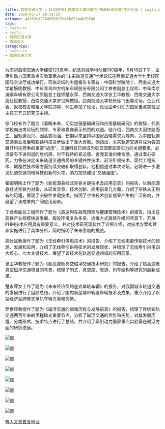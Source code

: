 ```yaml
---
title: 西南交通大学->【123校庆】西南交大成功举办“未来轨道交通”学术论坛 | swjtu.cc
date: 2019-05-17 18:39:56
urlname: 44f89e127840508f7d45b88244b785b0
tags: 
- swjtu.cc
- swjtu
- 西南交通大学
- 西南交大
categories:
- swjtu.cc
- 西南交通大学
---
```



为庆祝西南交通大学建校123周年、纪念机械学科创建100周年，5月16日下午，由牵引动力国家重点实验室承办的“未来轨道交通”学术论坛在西南交通大学九里校区国际会议厅成功举行。莅临论坛的主题报告专家有：中国科学院院士、西南交通大学翟婉明教授、中车青岛四方机车车辆股份有限公司丁叁叁副总工程师、中车南京浦镇车辆有限公司原副总工程师楚永萍、西南交通大学张卫华教授、西南交通大学高仕斌教授、西南交通大学罗世辉教授。西南交通大学校长徐飞出席论坛，企业代表、返校校友和相关学院领导、师生参加了论坛，论坛由牵引动力国家重点实验室主任王开云研究员主持。

徐飞校长作了题为《着眼未来，切实加强基础研究和应用基础研究》的致辞，代表学校向出席论坛的领导、专家和嘉宾表示热烈的欢迎。他介绍，西南交大因铁路而生、因轨道而兴、因高铁而强，长期以来坚持以国家战略需求为导向，为中国轨道交通事业发展和铁路科技进步做出了重大贡献。他指出，未来轨道交通将成为各国展开科技竞争的重要“战场”，交通科技已经成为彰显国家软硬实力的关键要素，必须要有不进则退的危机感、时不我待的紧迫感、舍我其谁的使命感，通过潜心研究，力争在决定未来轨道交通格局的关键共性技术、前沿引领技术、现代工程技术、颠覆性技术等方面持续突破和取得创新。他相信通过本次论坛，必将进一步激发轨道交通领域科技创新的火花，助力加快建设“交通强国”。

翟婉明院士作了题为《新能源悬挂式空铁关键技术及应用前景》的报告，以新能源悬挂式空铁为对象，从研发背景、技术创新、应用前景几方面，介绍了空铁从无到有的历程，展现了突破性关键技术，指明了空铁技术创新成果产生的广泛影响，并展望了该成果的广阔应用前景。

丁叁叁副总工程师作了题为《高速列车故障预测与健康管理技术》的报告，指出在高铁产业规模快速发展、服役环境复杂多变、运维方式亟待升级的背景下，开展PHM技术应用具有重要意义，并对技术研究现状作了详细介绍，对技术方案构建和实施进行了具体分析，同时指明了未来面临的挑战。

高仕斌教授作了题为《无线牵引供电技术》的报告，介绍了无线电能传输技术的起源、发展和应用，介绍了无线牵引供电技术的发展现状，并梳理了无线牵引供电四大核心、七大关键技术，展望了该技术在轨道交通领域的应用前景。

张卫华教授作了题为《超高速低真空磁浮交通技术研究》的报告，介绍了超高速低真空磁浮交通项目的背景，梳理了制式、真空度、管道、列车结构等研究的最新成果。

楚永萍女士作了题为《未来经济型跨座式单轨车辆》的报告，对我国城市轨道交通的发展进行了回顾总结，介绍了国内新型城市轨道车辆技术及成果，重点介绍了新型经济型跨座式单轨车辆方案和优势。

罗世辉教授作了题为《磁浮交通的艰难历程与发展前景》的报告，梳理了传统轮轨交通两百年来的里程碑式重要节点，分析了磁浮交通的优势和劣势，对其发展历程、分类形式、技术特点进行了总结，并介绍了牵引动力国家重点实验室在磁浮方面的研究进展。



![图](https://news.swjtu.edu.cn/upload/201905/17/201905171721520587.jpg)

![图](https://news.swjtu.edu.cn/upload/201905/17/201905171721195438.jpg)

![图](https://news.swjtu.edu.cn/upload/201905/17/201905171720422547.jpg)

![图](https://news.swjtu.edu.cn/upload/201905/17/201905171720203375.jpg)

![图](https://news.swjtu.edu.cn/upload/201905/17/201905171719311876.jpg)

![图](https://news.swjtu.edu.cn/upload/201905/17/201905171718331183.jpg)

![图](https://news.swjtu.edu.cn/upload/201905/17/201905171717565142.jpg)

![图](https://news.swjtu.edu.cn/upload/201905/17/201905171717091345.jpg)

[转入文章首发地址](https://news.swjtu.edu.cn/shownews-18359.shtml)